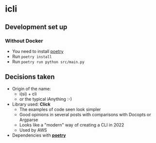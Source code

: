 # icli

## Development set up
### Without Docker
- You need to install [poetry](https://python-poetry.org/docs/#installation)
- Run `poetry install`
- Run `poetry run python src/main.py`


## Decisions taken
- Origin of the name: 
    - i(si) + cli
    - or the typical iAnything :-)
- Library used: **Click**
    - The examples of code seen look simpler
    - Good opinions in several posts with comparisons with Docopts or Argparse
    - Looks like a "modern" way of creating a CLI in 2022
    - Used by AWS
- Dependencies with [**poetry**](https://python-poetry.org/)